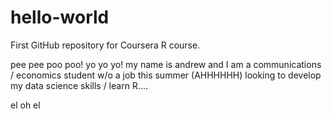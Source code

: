 # hello-world
First GitHub repository for Coursera R course. 


pee pee poo poo! yo yo yo! my name is andrew and I am a communications / economics student w/o a job this summer (AHHHHHH) looking to develop my data science skills / learn R....
 
 el oh el
